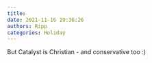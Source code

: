 ```yaml
---
title: 
date: 2021-11-16 19:36:26
authors: Ripp
categories: Holiday
---
```


 But Catalyst is Christian - and conservative too
:)